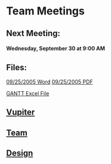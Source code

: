 # Team Meetings

## Next Meeting: 

#### Wednesday, September 30 at 9:00 AM

## Files:

[09/25/2005 Word](https://ams0187.github.io/Vupiter/9_25_2020.docx)
[09/25/2005 PDF](https://ams0187.github.io/Vupiter/9_25_2020.pdf)

[GANTT Excel File](https://ams0187.github.io/Vupiter/VupiterGantt.xlsx)

## [Vupiter](https://ams0187.github.io/Vupiter/)

## [Team](https://ams0187.github.io/Vupiter/members)

## [Design](https://ams0187.github.io/Vupiter/design)

